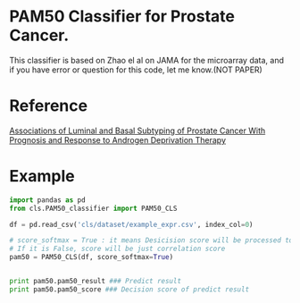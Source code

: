 # PAM50 Classifier for Prostate Cancer.
This classifier is based on Zhao el al on JAMA for the microarray data, and if you have error or question for this code, let me know.(NOT PAPER)

# Reference
[Associations of Luminal and Basal Subtyping of Prostate Cancer With Prognosis and Response to Androgen Deprivation Therapy](http://jamanetwork.com/journals/jamaoncology/article-abstract/2626510)

# Example
```Python
import pandas as pd
from cls.PAM50_classifier import PAM50_CLS

df = pd.read_csv('cls/dataset/example_expr.csv', index_col=0)

# score_softmax = True : it means Desicision score will be processed to softmax(0~1).
# If it is False, score will be just correlation score
pam50 = PAM50_CLS(df, score_softmax=True)


print pam50.pam50_result ### Predict result
print pam50.pam50_score ### Decision score of predict result

```
